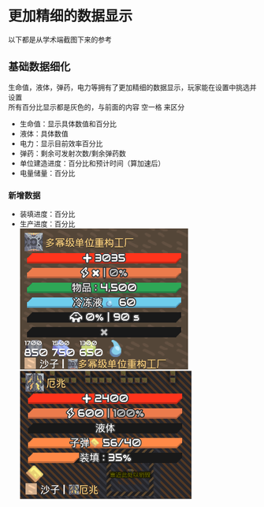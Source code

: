 # 更加精细的数据显示
以下都是从学术端截图下来的参考  
## 基础数据细化
生命值，液体，弹药，电力等拥有了更加精细的数据显示，玩家能在设置中挑选并设置  
所有百分比显示都是灰色的，与前面的内容 空一格 来区分
- 生命值：显示具体数值和百分比  
- 液体：具体数值  
- 电力：显示目前效率百分比  
- 弹药：剩余可发射次数/剩余弹药数
- 单位建造进度：百分比和预计时间（算加速后）
- 电量储量：百分比
### 新增数据
- 装填进度：百分比
- 生产进度：百分比  
![alt text](QQ_1724349787725.png)
![alt text](QQ_1724350149455.png)

## 